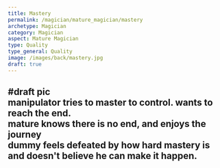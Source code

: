 ```yaml
---
title: Mastery
permalink: /magician/mature_magician/mastery
archetype: Magician
category: Magician
aspect: Mature Magician
type: Quality
type_general: Quality
image: /images/back/mastery.jpg
draft: true
---
```

#draft pic  
manipulator tries to master to control. wants to reach the end.   
mature knows there is no end, and enjoys the journey  
dummy feels defeated by how hard mastery is and doesn't believe he can make it happen. 
---
